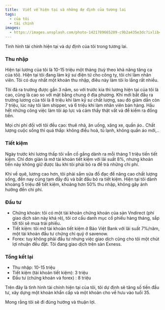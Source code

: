 ```yaml
---
title:  Viết về hiện tại và những dự định của tương lai
tags:
  - của tôi
  - tài chính
images:
  - https://images.unsplash.com/photo-1421789665209-c9b2a435e3dc?ixlib=rb-0.3.5&ixid=eyJhcHBfaWQiOjEyMDd9&s=5b1016b885e7438c4633109d77368d4d&auto=format&fit=crop&w=1651&q=80
---
```

 
Tình hình tài chính hiện tại và dự định của tôi trong tương lai.

<!--more-->

### Thu nhập

Hiện tại lương của tôi là 10-15 triệu một tháng (tuỳ theo khả năng tăng ca của tôi). Hiện tại tôi đang làm kỹ sư điện tử cho công ty, tôi chỉ làm nhân viên. Tôi có duy nhất một khoản thu nhập, điêu này làm tôi lo lắng rất nhiều.

Tôi đã ra trường được gần 3 năm, so với trước kia thì lương hiện tại của tôi là cao, cũng là cao so với mặt bằng chung ở địa phương. Khi mới bắt đầu ra trường lương của tôi là 8 triệu khi làm kỹ sư chất lượng, sau đó giảm dần còn 7 triệu, lúc này tôi làm shipper, và 6 triệu khi làm nhân viên bán hàng. Hầu hết những công việc làm tôi áp lực và cảm thấy thật vất vả để kiếm ra đồng tiền.

Mọi chi phí đối với tôi đều cao: thuê nhà, ăn uống, xăng xe, quần áo.. Chất lượng cuộc sống thì quá thấp: không điều hoà, tủ lạnh, không quần áo mới,..

### Tiết kiệm

Ngày trước khi lương thấp tôi vẫn cố gắng dành ra mỗi tháng 1 triệu tiền tiết kiệm. Chỉ đơn giản là mở tài khoản tiết kiệm với lãi suất 8%, nhưng khoản tiền này không giữ được lâu khi tôi phải bỏ ra để trả những chi phí.

Khi về quê, lương cao hơn, tôi phải sắm sửa đồ đạc để nâng cao chất lượng sống, đến nay cũng tạm đầy đủ và bắt đầu bỏ ra tiết kiệm. Hiện tại tôi dành khoảng 5 triệu để tiết kiệm, khoảng hơn 50% thu nhập, không gây ảnh hưởng đến chi phí.

### Đầu tư

* Chứng khoán: tôi có một tài khoản chứng khoán của sàn Vndirect (phí giao dịch sàn này khá rẻ), tôi cơ cấu danh mục cổ phiếu hàng tháng, sắp tới tôi sẽ mua trái phiếu.
* Tiết kiệm: tôi mở tài khoản tiết kiệm ở Bảo Việt Bank với lãi suất 7%/năm, một tài khoản đầu tư chứng chỉ quỹ ở savenow.
* Forex: tuy không phải đầu tư nhưng việc giao dịch cũng cho tôi một chút lợi nhuận đều đặt. Tôi đang giao dịch trên sàn Exness.

### Tổng kết lại

* Thu nhập: 10-15 triệu
* Tiết kiệm (tài khoản tiết kiệm): 3 triệu
* Đầu tư (chứng khoán và forex) : 8 triệu

Trên đây là tình hình tài chính hiện tại của tôi, tôi dự định sẽ tăng số tiền đầu tư, xây dựng một khoản khẩn cấp và một khoản cho về hưu vào tuổi 35.

Mong rằng tôi sẽ đi đúng hướng và thuận lợi.



